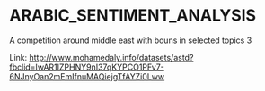 # ARABIC_SENTIMENT_ANALYSIS
A competition around middle east with bouns in selected topics 3

Link: http://www.mohamedaly.info/datasets/astd?fbclid=IwAR1IZPHNY9nI37qKYPCO1PFv7-6NJnyOan2mEmIfnuMAQiejgTfAYZi0Lww
